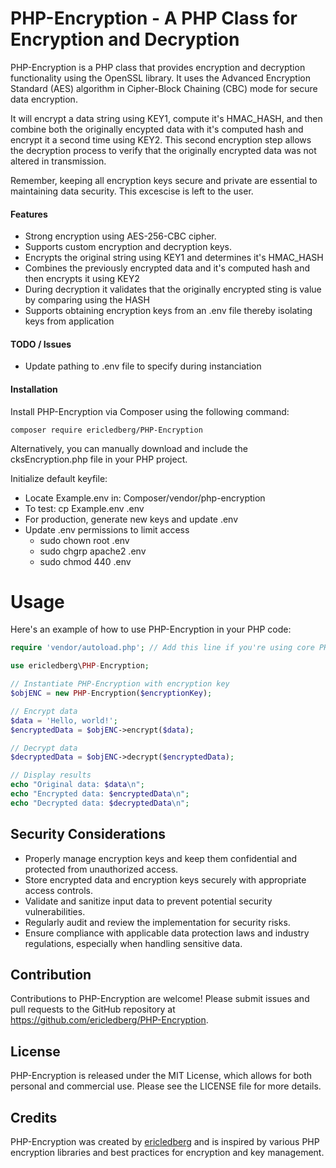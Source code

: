 # PHP-Encryption - A PHP Class for Encryption and Decryption
PHP-Encryption is a PHP class that provides encryption and decryption functionality using the OpenSSL library. It uses the Advanced Encryption Standard (AES) algorithm in Cipher-Block Chaining (CBC) mode for secure data encryption.  

It will encrypt a data string using KEY1, compute it's HMAC_HASH, and then combine both the originally encypted data with it's computed hash and encrypt it a second time using KEY2.  This second encryption step allows the decryption process to verify that the originally encrypted data was not altered in transmission.

Remember, keeping all encryption keys secure and private are essential to maintaining data security.  This excescise is left to the user.

#### Features
- Strong encryption using AES-256-CBC cipher.
- Supports custom encryption and decryption keys.
- Encrypts the original string using KEY1 and determines it's HMAC_HASH
- Combines the previously encrypted data and it's computed hash and then encrypts it using KEY2
- During decryption it validates that the originally encrypted sting is value by comparing using the HASH
- Supports obtaining encryption keys from an .env file thereby isolating keys from application

#### TODO / Issues
- Update pathing to .env file to specify during instanciation

#### Installation
Install PHP-Encryption via Composer using the following command:

`composer require ericledberg/PHP-Encryption`

Alternatively, you can manually download and include the cksEncryption.php file in your PHP project.

Initialize default keyfile:
- Locate Example.env in:   Composer/vendor/php-encryption
- To test:    cp  Example.env .env
- For production, generate new keys and update .env
- Update .env permissions to limit access
    - sudo chown root .env
    - sudo chgrp apache2 .env
    - sudo chmod 440 .env

# Usage
Here's an example of how to use PHP-Encryption in your PHP code:

```php
require 'vendor/autoload.php'; // Add this line if you're using core PHP

use ericledberg\PHP-Encryption;

// Instantiate PHP-Encryption with encryption key
$objENC = new PHP-Encryption($encryptionKey);

// Encrypt data
$data = 'Hello, world!';
$encryptedData = $objENC->encrypt($data);

// Decrypt data
$decryptedData = $objENC->decrypt($encryptedData);

// Display results
echo "Original data: $data\n";
echo "Encrypted data: $encryptedData\n";
echo "Decrypted data: $decryptedData\n";

```

## Security Considerations
- Properly manage encryption keys and keep them confidential and protected from unauthorized access.
- Store encrypted data and encryption keys securely with appropriate access controls.
- Validate and sanitize input data to prevent potential security vulnerabilities.
- Regularly audit and review the implementation for security risks.
- Ensure compliance with applicable data protection laws and industry regulations, especially when handling sensitive data.

## Contribution
Contributions to PHP-Encryption are welcome! Please submit issues and pull requests to the GitHub repository at https://github.com/ericledberg/PHP-Encryption.

## License
PHP-Encryption is released under the MIT License, which allows for both personal and commercial use. Please see the LICENSE file for more details.

## Credits
PHP-Encryption was created by [ericledberg](https://github.com/ericledberg) and is inspired by various PHP encryption libraries and best practices for encryption and key management.
